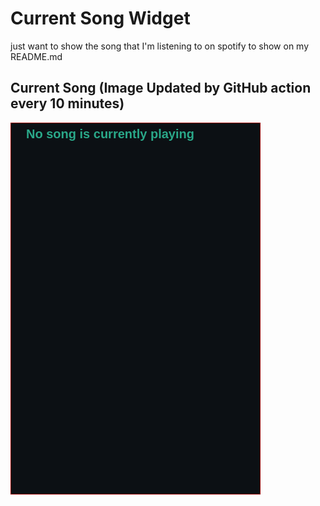 # Current Song Widget
just want to show the song that I'm listening to on spotify to show on my README.md

## Current Song (Image Updated by GitHub action every 10 minutes)
![](songs-pictures/image652.png)

